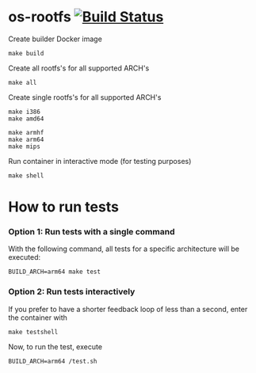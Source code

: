 # os-rootfs [![Build Status](https://travis-ci.org/hypriot/os-rootfs.svg)](https://travis-ci.org/hypriot/os-rootfs)

Create builder Docker image
```
make build
```

Create all rootfs's for all supported ARCH's
```
make all
```

Create single rootfs's for all supported ARCH's
```
make i386
make amd64

make armhf
make arm64
make mips
```

Run container in interactive mode (for testing purposes)
```
make shell
```


# How to run tests

### Option 1: Run tests with a single command
With the following command, all tests for a specific architecture will be executed:

  ```
  BUILD_ARCH=arm64 make test
  ```

### Option 2: Run tests interactively
If you prefer to have a shorter feedback loop of less than a second, enter the container with

  ```
  make testshell
  ```

Now, to run the test, execute

  ```
  BUILD_ARCH=arm64 /test.sh
  ```
